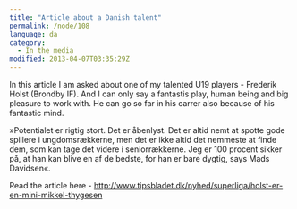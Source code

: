 ```yaml
---
title: "Article about a Danish talent"
permalink: /node/108
language: da
category:
  - In the media
modified: 2013-04-07T03:35:29Z
---
```


In this article I am asked about one of my talented U19 players - Frederik Holst (Brondby IF). And I can only say a fantastis play, human being and big pleasure to work with. He can go so far in his carrer also because of his fantastic mind.

»Potentialet er rigtig stort. Det er åbenlyst. Det er altid nemt at spotte gode spillere i ungdomsrækkerne, men det er ikke altid det nemmeste at finde dem, som kan tage det videre i seniorrækkerne. Jeg er 100 procent sikker på, at han kan blive en af de bedste, for han er bare dygtig, says Mads Davidsen«.

Read the article here - <http://www.tipsbladet.dk/nyhed/superliga/holst-er-en-mini-mikkel-thygesen>
